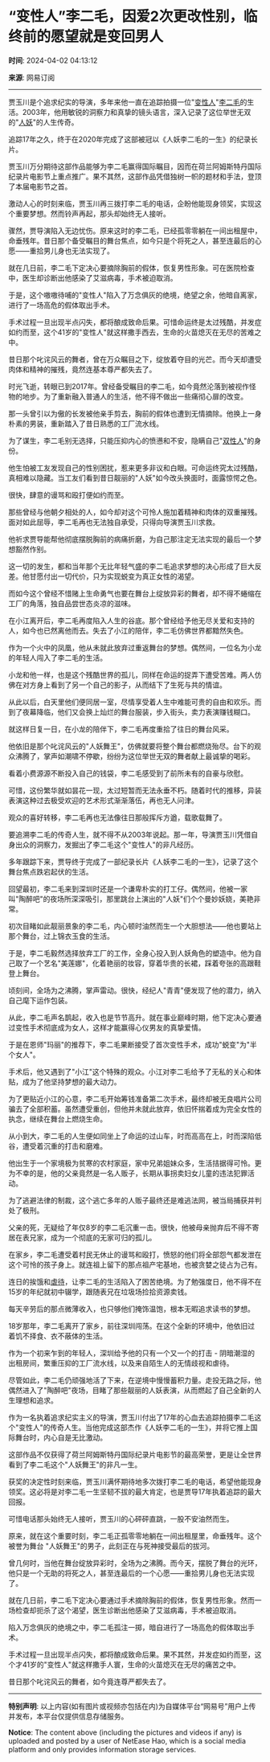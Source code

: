 # “变性人”李二毛，因爱2次更改性别，临终前的愿望就是变回男人

**时间**: 2024-04-02 04:13:12

**来源**: 网易订阅

---

贾玉川是个追求纪实的导演，多年来他一直在追踪拍摄一位"[变性人](https://ent.163.com/keywords/5/d/53d860274eba/1.html)"[李二毛](https://ent.163.com/keywords/6/4/674e4e8c6bdb/1.html)的生活。2003年，他用敏锐的洞察力和真挚的镜头语言，深入记录了这位举世无双的"[人妖](https://ent.163.com/keywords/4/b/4eba5996/1.html)"的人生传奇。

追踪17年之久，终于在2020年完成了这部被冠以《人妖李二毛的一生》的纪录长片。

贾玉川万分期待这部作品能够为李二毛赢得国际瞩目，因而在荷兰阿姆斯特丹国际纪录片电影节上重点推广。果不其然，这部作品凭借独树一帜的题材和手法，登顶了本届电影节之首。

激动人心的时刻来临，贾玉川再三拨打李二毛的电话，企盼他能现身领奖，实现这个重要梦想。然而铃声再起，那头却始终无人接听。

骤然，贾导演陷入无边忧伤。原来这时的李二毛，已经孤零零躺在一间出租屋中，命垂残年。昔日那个备受瞩目的舞台焦点，如今只是个将死之人，甚至连最后的心愿——重拾男儿身也无法实现了。

就在几日前，李二毛下定决心要摘除胸前的假体，恢复男性形象。可在医院检查中，医生却诊断出他感染了艾滋病毒，手术被迫取消。

于是，这个嗷嗷待哺的"变性人"陷入了万念俱灰的绝境，绝望之余，他暗自离家，进行了一场高危的假体取出手术。

手术过程一旦出现半点闪失，都将酿成致命后果。可惜命运终是太过残酷，并发症如约而至，这个41岁的"变性人"就这样撒手西去，生命的火苗熄灭在无尽的苦难之中。

昔日那个叱诧风云的舞者，曾在万众瞩目之下，绽放着夺目的光芒。而今天却遭受肉体和精神的摧残，竟然连基本尊严都失去了。

时光飞逝，转眼已到2017年。曾经备受瞩目的李二毛，如今竟然沦落到被视作怪物的地步。为了重新融入普通人的生活，他不得不做出一些痛彻心扉的改变。

那一头曾引以为傲的长发被他亲手剪去，胸前的假体也遭到无情摘除。他换上一身朴素的男装，重新踏入了昔日熟悉的工厂流水线。

为了谋生，李二毛别无选择，只能压抑内心的愤懑和不安，隐瞒自己"[双性人](https://ent.163.com/keywords/5/c/53cc60274eba/1.html)"的身份。

他生怕被工友发现自己的性别困扰，惹来更多非议和白眼。可命运终究太过残酷，真相难以隐藏。当工友们看到昔日靓丽的"人妖"如今改头换面时，面露惊愕之色。

很快，肆意的谩骂和殴打便如约而至。

那些曾经与他朝夕相处的人，如今却对这个可怜人施加着精神和肉体的双重摧残。面对如此屈辱，李二毛再也无法独自承受，只得向导演贾玉川求救。

他祈求贾导能帮他彻底摆脱胸前的病痛折磨，为自己那注定无法实现的最后一个梦想豁然作别。

这一切的发生，都和当年那个无比年轻气盛的李二毛追求梦想的决心形成了巨大反差。他甘愿付出一切代价，只为实现蜕变为真正女性的渴望。

而如今这个曾经不惜赌上生命勇气也要在舞台上绽放异彩的舞者，却不得不蜷缩在工厂的角落，独自品尝世态炎凉的滋味。

在小江离开后，李二毛再度陷入人生的谷底。那个曾经给予他无尽关爱和支持的人，如今也已然离他而去。失去了小江的陪伴，李二毛仿佛世界都黯然失色。

作为一个火中的凤凰，他从未就此放弃过重返舞台的梦想。偶然间，一位名为小龙的年轻人闯入了李二毛的生活。

小龙和他一样，也是这个残酷世界的孤儿，同样在命运的捉弄下遭受苦难。两人仿佛在对方身上看到了另一个自己的影子，从而结下了生死与共的情谊。

从此以后，白天里他们便同居一室，尽情享受着人生中难能可贵的自由和欢乐。而到了夜幕降临，他们又会换上灿烂的舞台服装，步入街头，卖力表演赚钱糊口。

就这样日复一日，在小龙的陪伴下，李二毛再度重拾了往日的舞台风采。

他依旧是那个叱诧风云的"人妖舞王"，仿佛就要将整个舞台都燃烧殆尽。台下的观众沸腾了，掌声如潮啸不停歇，纷纷为这位举世无双的舞者献上最诚挚的喝彩。

看着小费源源不断投入自己的钱袋，李二毛感受到了前所未有的自豪与欣慰。

可惜，这份繁华就如昙花一现，太过短暂而无法永垂不朽。随着时代的推移，异装表演这种过去极受欢迎的艺术形式渐渐落伍，再也无人问津。

观众的喜好转移，李二毛再也无法像往日那般挥斥方遒，载歌载舞了。

要追溯李二毛的传奇人生，就不得不从2003年说起。那一年，导演贾玉川凭借自身出众的洞察力，发掘出了李二毛这个"变性人"的非凡经历。

多年跟踪下来，贾导终于完成了一部纪录长片《人妖李二毛的一生》，记录了这个舞台焦点跌宕起伏的生活。

回望最初，李二毛来到深圳时还是一个谦卑朴实的打工仔。偶然间，他被一家叫"陶醉吧"的夜场所深深吸引，那里跳台上演出的"人妖"们个个曼妙妖娆，美艳非常。

初次目睹如此靓丽景象的李二毛，内心顿时油然而生一个大胆想法——他也要站上那个舞台，过上锦衣玉食的生活。

于是，李二毛毅然选择放弃工厂的工作，全身心投入到人妖角色的塑造中。他为自己取了一个艺名"美莲娜"，化着艳丽的妆容，穿着华贵的长裙，踩着夸张的高跟鞋登上舞台。

顷刻间，全场为之沸腾，掌声雷动。很快，经纪人"青青"便发现了他的潜力，纳入自己麾下运作包装。

从此，李二毛声名鹊起，收入也是节节高升。就在事业巅峰时期，他下定决心要通过变性手术彻底成为女人，这样才能赢得心仪男友的真挚爱情。

于是在恩师"玛丽"的推荐下，李二毛果断接受了首次变性手术，成功"蜕变"为"半个女人"。

手术后，他又遇到了"小江"这个特殊的观众。小江对李二毛给予了无私的关心和体贴，成为了他坚持梦想的最大动力。

为了更贴近小江的心意，李二毛开始筹钱准备第二次手术，最终却被无良唱片公司骗去了全部积蓄。虽然遭受重创，但他并未就此放弃，依旧怀揣着成为完全女性的执念，继续在舞台上燃烧生命。

从小到大，李二毛的人生便如同坐上了命运的过山车，时而高高在上，时而深陷低谷，遭受着沉重的打击和磨难。

他出生于一个家境极为贫寒的农村家庭，家中兄弟姐妹众多，生活拮据得可怜。更为不幸的是，他的父亲竟然是一名人贩子，长期从事拐卖妇女儿童的违法犯罪活动。

为了逃避法律的制裁，这个逃亡多年的人贩子最终还是难逃法网，被当局捕获并判处了极刑。

父亲的死，无疑给了年仅8岁的李二毛沉重一击。很快，他被母亲抛弃后不得不寄居在表兄家，成为一个彻底的无家可归的孤儿。

在家乡，李二毛遭受着村民无休止的谩骂和殴打，愤怒的他们将全部怨气都发泄在这个可怜的孩子身上。就连祖上留下的那点祖产宅基地，也被贪婪之徒占为己有。

连日的挨饿和[虐待](https://ent.163.com/keywords/8/5/86505f85/1.html)，让李二毛的生活陷入了困苦绝境。为了勉强度日，他不得不在15岁的年纪就初中辍学，跟随表兄在垃圾场捡拾资源卖钱。

每天辛劳后的那点微薄收入，也只够他们掩饰温饱，根本无暇追求读书的梦想。

18岁那年，李二毛离开了家乡，前往深圳闯荡。在这个全新的环境中，他依旧过着饥不择食、衣不蔽体的生活。

作为一个初来乍到的年轻人，深圳给予他的只有一个又一个的打击 - 阴暗潮湿的出租房间，繁重压抑的工厂流水线，以及来自陌生人的无情歧视和虐待。

尽管如此，李二毛仍顽强地活了下来，在逆境中慢慢蓄积力量。走投无路之际，他偶然进入了"陶醉吧"夜场，目睹了那些靓丽的人妖表演，从而燃起了自己全新的人生理想和追求。

作为一名执着追求纪实主义的导演，贾玉川付出了17年的心血去追踪拍摄李二毛这个"变性人"的传奇人生。当他完成这部杰作《人妖李二毛的一生》，并将它推上国际舞台时，内心自是无比激动。

这部作品不仅获得了荷兰阿姆斯特丹国际纪录片电影节的最高荣誉，更是让全世界看到了李二毛这个"人妖舞王"的非凡一生。

获奖的决定性时刻来临，贾玉川满怀期待地多次拨打李二毛的电话，希望他能现身领奖。这必将是对李二毛一生坚韧不拔的最大肯定，也是贾导17年执着追踪的最大回报。

可惜电话那头始终无人接听，贾玉川的心砰砰直跳，一股不安油然而生。

原来，就在这个重要时刻，李二毛正孤零零地躺在一间出租屋里，命垂残年。这个被誉为舞台 "人妖舞王"的男子，此刻正在与死神接受最后的拔河。

曾几何时，当他在舞台绽放异彩时，全场为之沸腾。而今天，摆脱了舞台的光环，他只是一个无助的将死之人，甚至连最后的一个心愿——重拾男儿身也无法实现了。

就在几日前，李二毛下定决心要通过手术摘除胸前的假体，恢复男性形象。然而一场检查却扼杀了这个渴望，医生诊断出他感染了艾滋病毒，手术被迫取消。

陷入万念俱灰的绝境之中，李二毛孤注一掷，暗自进行了一场高危的假体取出手术。

手术过程一旦出现半点闪失，都将酿成致命后果。果不其然，并发症如约而至，这个才41岁的"变性人"就这样撒手人寰，生命的火苗熄灭在无尽的痛苦之中。

昔日那个叱诧风云的舞者，如今竟连尊严都失去了。

---

**特别声明**: 以上内容(如有图片或视频亦包括在内)为自媒体平台“网易号”用户上传并发布，本平台仅提供信息存储服务。

**Notice**: The content above (including the pictures and videos if any) is uploaded and posted by a user of NetEase Hao, which is a social media platform and only provides information storage services.